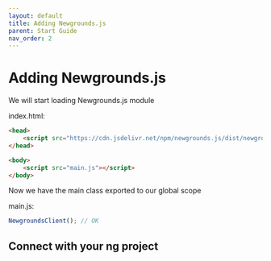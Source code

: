 ```yaml
---
layout: default
title: Adding Newgrounds.js
parent: Start Guide
nav_order: 2
---
```


# Adding Newgrounds.js

We will start loading Newgrounds.js module

index.html:

```html
<head>
    <script src="https://cdn.jsdelivr.net/npm/newgrounds.js/dist/newgrounds.js"></script>
</head>

<body>
    <script src="main.js"></script>
</body>
```

Now we have the main class exported to our global scope

main.js:

```js
NewgroundsClient(); // OK
```

## Connect with your ng project
